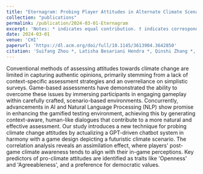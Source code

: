 ```yaml
---
title: "Eternagram: Probing Player Attitudes in Alternate Climate Scenarios Through a ChatGPT-Driven Text Adventure"
collection: "publications"
permalink: /publication/2024-03-01-Eternagram
excerpt: 'Notes: * indicates equal contribution. † indicates corresponding Author.'
date: 2024-03-01
venue: 'CHI'
paperurl: 'https://dl.acm.org/doi/full/10.1145/3613904.3642850'
citation: 'Suifang Zhou *, Latisha Besariani Hendra *, Qinshi Zhang *, Jussi Holopainen, RAY LC † (2024). <i>Conference Paper</i>.'
---
```


Conventional methods of assessing attitudes towards climate change are limited in capturing authentic opinions, primarily stemming from a lack of context-specific assessment strategies and an overreliance on simplistic surveys. Game-based assessments have demonstrated the ability to overcome these issues by immersing participants in engaging gameplay within carefully crafted, scenario-based environments. Concurrently, advancements in AI and Natural Language Processing (NLP) show promise in enhancing the gamified testing environment, achieving this by generating context-aware, human-like dialogues that contribute to a more natural and effective assessment. Our study introduces a new technique for probing climate change attitudes by actualizing a GPT-driven chatbot system in harmony with a game design depicting a futuristic climate scenario. The correlation analysis reveals an assimilation effect, where players' post-game climate awareness tends to align with their in-game perceptions. Key predictors of pro-climate attitudes are identified as traits like 'Openness' and 'Agreeableness', and a preference for democratic values.
